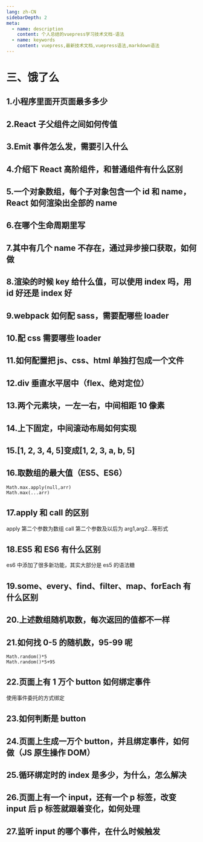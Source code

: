 ```yaml
---
lang: zh-CN
sidebarDepth: 2
meta:
  - name: description
    content: 个人总结的vuepress学习技术文档-语法
  - name: keywords
    content: vuepress,最新技术文档,vuepress语法,markdown语法
---
```


# 三、饿了么

## 1.小程序里面开页面最多多少

## 2.React 子父组件之间如何传值

## 3.Emit 事件怎么发，需要引入什么

## 4.介绍下 React 高阶组件，和普通组件有什么区别

## 5.一个对象数组，每个子对象包含一个 id 和 name，React 如何渲染出全部的 name

## 6.在哪个生命周期里写

## 7.其中有几个 name 不存在，通过异步接口获取，如何做

## 8.渲染的时候 key 给什么值，可以使用 index 吗，用 id 好还是 index 好

## 9.webpack 如何配 sass，需要配哪些 loader

## 10.配 css 需要哪些 loader

## 11.如何配置把 js、css、html 单独打包成一个文件

## 12.div 垂直水平居中（flex、绝对定位）

## 13.两个元素块，一左一右，中间相距 10 像素

## 14.上下固定，中间滚动布局如何实现

## 15.[1, 2, 3, 4, 5]变成[1, 2, 3, a, b, 5]

## 16.取数组的最大值（ES5、ES6）

```
Math.max.apply(null,arr)
Math.max(...arr)
```

## 17.apply 和 call 的区别

apply 第二个参数为数组
call 第二个参数及以后为 arg1,arg2...等形式

## 18.ES5 和 ES6 有什么区别

es6 中添加了很多新功能，其实大部分是 es5 的语法糖

## 19.some、every、find、filter、map、forEach 有什么区别

## 20.上述数组随机取数，每次返回的值都不一样

## 21.如何找 0-5 的随机数，95-99 呢

```
Math.random()*5
Math.random()*5+95
```

## 22.页面上有 1 万个 button 如何绑定事件

使用事件委托的方式绑定

## 23.如何判断是 button

## 24.页面上生成一万个 button，并且绑定事件，如何做（JS 原生操作 DOM）

## 25.循环绑定时的 index 是多少，为什么，怎么解决

## 26.页面上有一个 input，还有一个 p 标签，改变 input 后 p 标签就跟着变化，如何处理

## 27.监听 input 的哪个事件，在什么时候触发
